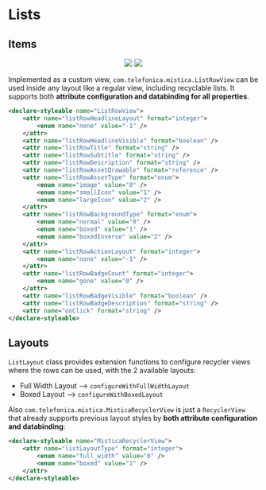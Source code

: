 # Lists

## Items

<p align="center">
   <img src="../../../../../../../../doc/images/lists/lists-light.gif" />
   <img src="../../../../../../../../doc/images/lists/lists-dark.gif" />
</p>

Implemented as a custom view, `com.telefonica.mistica.ListRowView` can be used inside any layout like a regular view, including recyclable lists. It supports both **attribute configuration and databinding for all properties**.

```xml
<declare-styleable name="ListRowView">
	<attr name="listRowHeadlineLayout" format="integer">
		<enum name="none" value="-1" />
	</attr>
	<attr name="listRowHeadlineVisible" format="boolean" />
	<attr name="listRowTitle" format="string" />
	<attr name="listRowSubtitle" format="string" />
	<attr name="listRowDescription" format="string" />
	<attr name="listRowAssetDrawable" format="reference" />
	<attr name="listRowAssetType" format="enum">
		<enum name="image" value="0" />
		<enum name="smallIcon" value="1" />
		<enum name="largeIcon" value="2" />
	</attr>
	<attr name="listRowBackgroundType" format="enum">
		<enum name="normal" value="0" />
		<enum name="boxed" value="1" />
		<enum name="boxedInverse" value="2" />
	</attr>
	<attr name="listRowActionLayout" format="integer">
		<enum name="none" value="-1" />
	</attr>
	<attr name="listRowBadgeCount" format="integer">
		<enum name="gone" value="0" />
	</attr>
	<attr name="listRowBadgeVisible" format="boolean" />
	<attr name="listRowBadgeDescription" format="string" />
	<attr name="onClick" format="string" />
</declare-styleable>
```

## Layouts

`ListLayout` class provides extension functions to configure recycler views where the rows can be used, with the 2 available layouts:
* Full Width Layout --> `configureWithFullWidthLayout`
* Boxed Layout --> `configureWithBoxedLayout`

Also `com.telefonica.mistica.MisticaRecyclerView` is just a `RecyclerView` that already supports previous layout styles by **both attribute configuration and databinding**:
```xml
<declare-styleable name="MisticaRecyclerView">
    <attr name="listLayoutType" format="integer">
        <enum name="full_width" value="0" />
        <enum name="boxed" value="1" />
    </attr>
</declare-styleable>
```
